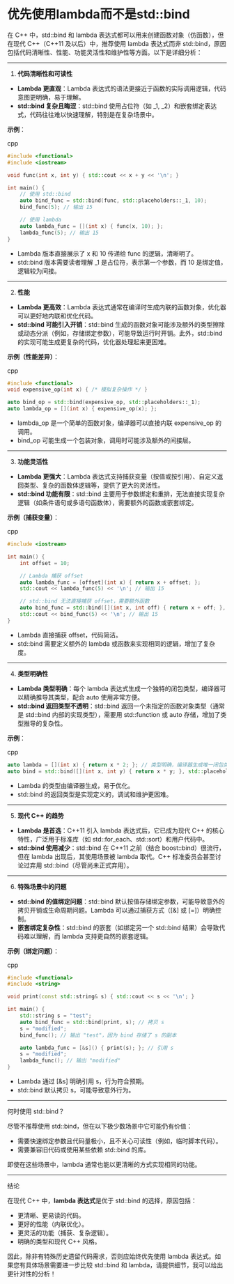 # 优先使用lambda而不是std::bind



在 C++ 中，std::bind 和 lambda 表达式都可以用来创建函数对象（仿函数），但在现代 C++（C++11 及以后）中，推荐使用 lambda 表达式而非 std::bind，原因包括代码清晰性、性能、功能灵活性和维护性等方面。以下是详细分析：

------

1. **代码清晰性和可读性**

- **Lambda 更直观**：Lambda 表达式的语法更接近于函数的实际调用逻辑，代码意图更明确，易于理解。
- **std::bind 复杂且晦涩**：std::bind 使用占位符（如 _1, _2）和嵌套绑定表达式，代码往往难以快速理解，特别是在复杂场景中。

**示例**：

cpp

```cpp
#include <functional>
#include <iostream>

void func(int x, int y) { std::cout << x + y << '\n'; }

int main() {
    // 使用 std::bind
    auto bind_func = std::bind(func, std::placeholders::_1, 10);
    bind_func(5); // 输出 15

    // 使用 lambda
    auto lambda_func = [](int x) { func(x, 10); };
    lambda_func(5); // 输出 15
}
```

- Lambda 版本直接展示了 x 和 10 传递给 func 的逻辑，清晰明了。
- std::bind 版本需要读者理解 _1 是占位符，表示第一个参数，而 10 是绑定值，逻辑较为间接。

------

2. **性能**

- **Lambda 更高效**：Lambda 表达式通常在编译时生成内联的函数对象，优化器可以更好地内联和优化代码。
- **std::bind 可能引入开销**：std::bind 生成的函数对象可能涉及额外的类型擦除或动态分派（例如，存储绑定参数），可能导致运行时开销。此外，std::bind 的实现可能生成更复杂的代码，优化器处理起来更困难。

**示例（性能差异）**：

cpp

```cpp
#include <functional>
void expensive_op(int x) { /* 模拟复杂操作 */ }

auto bind_op = std::bind(expensive_op, std::placeholders::_1);
auto lambda_op = [](int x) { expensive_op(x); };
```

- lambda_op 是一个简单的函数对象，编译器可以直接内联 expensive_op 的调用。
- bind_op 可能生成一个包装对象，调用时可能涉及额外的间接层。

------

3. **功能灵活性**

- **Lambda 更强大**：Lambda 表达式支持捕获变量（按值或按引用）、自定义返回类型、复杂的函数体逻辑等，提供了更大的灵活性。
- **std::bind 功能有限**：std::bind 主要用于参数绑定和重排，无法直接实现复杂逻辑（如条件语句或多语句函数体），需要额外的函数或嵌套绑定。

**示例（捕获变量）**：

cpp

```cpp
#include <iostream>

int main() {
    int offset = 10;

    // Lambda 捕获 offset
    auto lambda_func = [offset](int x) { return x + offset; };
    std::cout << lambda_func(5) << '\n'; // 输出 15

    // std::bind 无法直接捕获 offset，需要额外函数
    auto bind_func = std::bind([](int x, int off) { return x + off; }, std::placeholders::_1, offset);
    std::cout << bind_func(5) << '\n'; // 输出 15
}
```

- Lambda 直接捕获 offset，代码简洁。
- std::bind 需要定义额外的 lambda 或函数来实现相同的逻辑，增加了复杂度。

------

4. **类型明确性**

- **Lambda 类型明确**：每个 lambda 表达式生成一个独特的闭包类型，编译器可以精确推导其类型，配合 auto 使用非常方便。
- **std::bind 返回类型不透明**：std::bind 返回一个未指定的函数对象类型（通常是 std::bind 内部的实现类型），需要用 std::function 或 auto 存储，增加了类型推导的复杂性。

**示例**：

cpp

```cpp
auto lambda = [](int x) { return x * 2; }; // 类型明确，编译器生成唯一闭包类型
auto bind = std::bind([](int x, int y) { return x * y; }, std::placeholders::_1, 2); // 类型不透明
```

- Lambda 的类型由编译器生成，易于优化。
- std::bind 的返回类型是实现定义的，调试和维护更困难。

------

5. **现代 C++ 的趋势**

- **Lambda 是首选**：C++11 引入 lambda 表达式后，它已成为现代 C++ 的核心特性，广泛用于标准库（如 std::for_each、std::sort）和用户代码中。
- **std::bind 使用减少**：std::bind 在 C++11 之前（结合 boost::bind）很流行，但在 lambda 出现后，其使用场景被 lambda 取代。C++ 标准委员会甚至讨论过弃用 std::bind（尽管尚未正式弃用）。

------

6. **特殊场景中的问题**

- **std::bind 的值绑定问题**：std::bind 默认按值存储绑定参数，可能导致意外的拷贝开销或生命周期问题。Lambda 可以通过捕获方式（[&] 或 [=]）明确控制。
- **嵌套绑定复杂性**：std::bind 的嵌套（如绑定另一个 std::bind 结果）会导致代码难以理解，而 lambda 支持更自然的嵌套逻辑。

**示例（绑定问题）**：

cpp

```cpp
#include <functional>
#include <string>

void print(const std::string& s) { std::cout << s << '\n'; }

int main() {
    std::string s = "test";
    auto bind_func = std::bind(print, s); // 拷贝 s
    s = "modified";
    bind_func(); // 输出 "test"，因为 bind 存储了 s 的副本

    auto lambda_func = [&s]() { print(s); }; // 引用 s
    s = "modified";
    lambda_func(); // 输出 "modified"
}
```

- Lambda 通过 [&s] 明确引用 s，行为符合预期。
- std::bind 默认拷贝 s，可能导致意外行为。

------

何时使用 std::bind？

尽管不推荐使用 std::bind，但在以下极少数场景中它可能仍有价值：

- 需要快速绑定参数且代码量极小，且不关心可读性（例如，临时脚本代码）。
- 需要兼容旧代码或使用某些依赖 std::bind 的库。

即使在这些场景中，lambda 通常也能以更清晰的方式实现相同的功能。

------

结论

在现代 C++ 中，**lambda 表达式**是优于 std::bind 的选择，原因包括：

- 更清晰、更易读的代码。
- 更好的性能（内联优化）。
- 更灵活的功能（捕获、复杂逻辑）。
- 明确的类型和现代 C++ 风格。

因此，除非有特殊历史遗留代码需求，否则应始终优先使用 lambda 表达式。如果您有具体场景需要进一步比较 std::bind 和 lambda，请提供细节，我可以给出更针对性的分析！